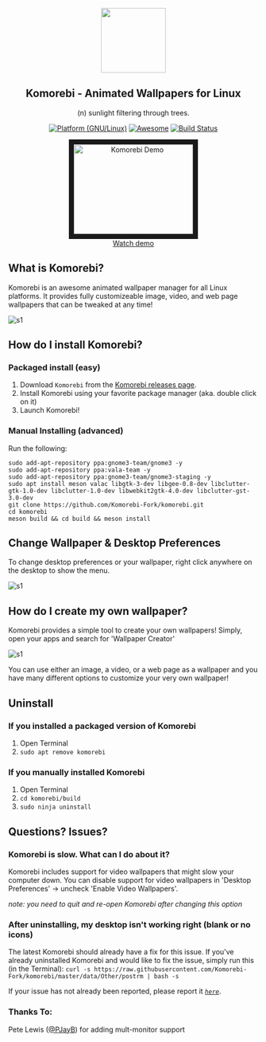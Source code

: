 <p align="center"><img src="https://raw.githubusercontent.com/Komorebi-Fork/komorebi/master/screenshots/komorebi-icon.png" width="130"></p>
<h2 align="center">Komorebi - Animated Wallpapers for Linux</h2>
<p align="center">(n) sunlight filtering through trees.</p>



<p align="center">
	<a href="http://www.kernel.org"><img alt="Platform (GNU/Linux)" src="https://img.shields.io/badge/platform-GNU/Linux-blue.svg"></a>
	<a href="https://github.com/sindresorhus/awesome"><img alt="Awesome" src="https://cdn.rawgit.com/sindresorhus/awesome/d7305f38d29fed78fa85652e3a63e154dd8e8829/media/badge.svg"></a>
	<a href="https://travis-ci.org/Komorebi-Fork/komorebi"><img alt="Build Status" src="https://travis-ci.org/Komorebi-Fork/komorebi.svg?branch=master"></a>
</p>

<p align="center">
<a href="http://www.youtube.com/watch?feature=player_embedded&v=NvfRy5qMsos
" target="_blank"><img src="http://img.youtube.com/vi/NvfRy5qMsos/0.jpg"
alt="Komorebi Demo" width="240" height="180" border="10" /><br>Watch demo</a>
</p>

## What is Komorebi?

Komorebi is an awesome animated wallpaper manager for all Linux platforms.
It provides fully customizeable image, video, and web page wallpapers that can be tweaked at any time!

![s1](https://raw.githubusercontent.com/Komorebi-Fork/komorebi/master/screenshots/collage.jpg)


## How do I install Komorebi?

### Packaged install (easy)

1. Download `Komorebi` from the [Komorebi releases page](https://github.com/Komorebi-Fork/komorebi/releases).
2. Install Komorebi using your favorite package manager (aka. double click on it)
3. Launch Komorebi!

### Manual Installing (advanced)

Run the following:
```
sudo add-apt-repository ppa:gnome3-team/gnome3 -y
sudo add-apt-repository ppa:vala-team -y
sudo add-apt-repository ppa:gnome3-team/gnome3-staging -y
sudo apt install meson valac libgtk-3-dev libgee-0.8-dev libclutter-gtk-1.0-dev libclutter-1.0-dev libwebkit2gtk-4.0-dev libclutter-gst-3.0-dev
git clone https://github.com/Komorebi-Fork/komorebi.git
cd komorebi
meson build && cd build && meson install
```

## Change Wallpaper & Desktop Preferences
To change desktop preferences or your wallpaper, right click anywhere on the desktop to show the menu.

![s1](https://raw.githubusercontent.com/Komorebi-Fork/komorebi/master/screenshots/preferences.jpg)

## How do I create my own wallpaper?

Komorebi provides a simple tool to create your own wallpapers! Simply, open your apps and search for 'Wallpaper Creator'

![s1](https://raw.githubusercontent.com/Komorebi-Fork/komorebi/master/screenshots/wallpaper_creator.jpg)

You can use either an image, a video, or a web page as a wallpaper and you have many different options to customize your very own wallpaper!

## Uninstall

### If you installed a packaged version of Komorebi

1. Open Terminal
2. `sudo apt remove komorebi`

### If you manually installed Komorebi

1. Open Terminal
2. `cd komorebi/build`
3. `sudo ninja uninstall`

## Questions? Issues?

### Komorebi is slow. What can I do about it?

Komorebi includes support for video wallpapers that might slow your computer down. You can disable support for video wallpapers in 'Desktop Preferences' → uncheck 'Enable Video Wallpapers'.

_note: you need to quit and re-open Komorebi after changing this option_


### After uninstalling, my desktop isn't working right (blank or no icons)

The latest Komorebi should already have a fix for this issue. If you've already uninstalled Komorebi and would like to fix the issue, simply run this (in the Terminal):
`curl -s https://raw.githubusercontent.com/Komorebi-Fork/komorebi/master/data/Other/postrm | bash -s`

If your issue has not already been reported, please report it *[`here`](https://github.com/Komorebi-Fork/komorebi/issues/new)*.

### Thanks To:

Pete Lewis ([@PJayB](https://github.com/PJayB)) for adding mult-monitor support

